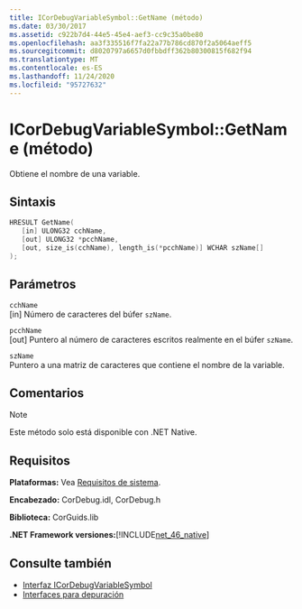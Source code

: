 ```yaml
---
title: ICorDebugVariableSymbol::GetName (método)
ms.date: 03/30/2017
ms.assetid: c922b7d4-44e5-45e4-aef3-cc9c35a0be80
ms.openlocfilehash: aa3f335516f7fa22a77b786cd870f2a5064aeff5
ms.sourcegitcommit: d8020797a6657d0fbbdff362b80300815f682f94
ms.translationtype: MT
ms.contentlocale: es-ES
ms.lasthandoff: 11/24/2020
ms.locfileid: "95727632"
---
```

# <a name="icordebugvariablesymbolgetname-method"></a>ICorDebugVariableSymbol::GetName (método)

Obtiene el nombre de una variable.  
  
## <a name="syntax"></a>Sintaxis  
  
```cpp  
HRESULT GetName(  
   [in] ULONG32 cchName,
   [out] ULONG32 *pcchName,
   [out, size_is(cchName), length_is(*pcchName)] WCHAR szName[]  
);  
```  
  
## <a name="parameters"></a>Parámetros  

 `cchName`  
 [in] Número de caracteres del búfer `szName`.  
  
 `pcchName`  
 [out] Puntero al número de caracteres escritos realmente en el búfer `szName`.  
  
 `szName`  
 Puntero a una matriz de caracteres que contiene el nombre de la variable.  
  
## <a name="remarks"></a>Comentarios  
  
> [!NOTE]
> Este método solo está disponible con .NET Native.  
  
## <a name="requirements"></a>Requisitos  

 **Plataformas:** Vea [Requisitos de sistema](../../get-started/system-requirements.md).  
  
 **Encabezado:** CorDebug.idl, CorDebug.h  
  
 **Biblioteca:** CorGuids.lib  
  
 **.NET Framework versiones:**[!INCLUDE[net_46_native](../../../../includes/net-46-native-md.md)]  
  
## <a name="see-also"></a>Consulte también

- [Interfaz ICorDebugVariableSymbol](icordebugvariablesymbol-interface.md)
- [Interfaces para depuración](debugging-interfaces.md)
